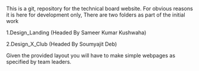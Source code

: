 This is a git, repository for the technical board website.
For obvious reasons it is here for development only,
There are two folders as part of the initial work 

1.Design_Landing
(Headed By Sameer Kumar Kushwaha)

2.Design_X_Club
(Headed By Soumyajit Deb)

Given the provided layout you will have to make simple webpages as specified by team leaders.



